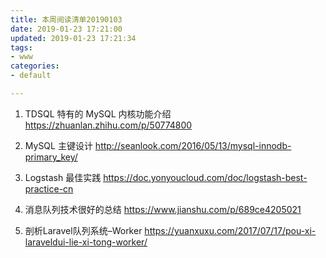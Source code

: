 ```yaml
---
title: 本周阅读清单20190103
date: 2019-01-23 17:21:00
updated: 2019-01-23 17:21:34
tags: 
- www
categories: 
- default

---
```

1. TDSQL 特有的 MySQL 内核功能介绍
 <https://zhuanlan.zhihu.com/p/50774800>

2. MySQL 主键设计
 <http://seanlook.com/2016/05/13/mysql-innodb-primary_key/>

3. Logstash 最佳实践
 <https://doc.yonyoucloud.com/doc/logstash-best-practice-cn>

4. 消息队列技术很好的总结
 <https://www.jianshu.com/p/689ce4205021>

5. 剖析Laravel队列系统–Worker
 <https://yuanxuxu.com/2017/07/17/pou-xi-laraveldui-lie-xi-tong-worker/>
